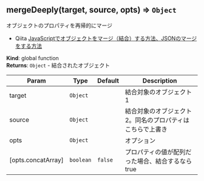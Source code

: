<a name="mergeDeeply"></a>

## mergeDeeply(target, source, opts) ⇒ <code>Object</code>
オブジェクトのプロパティを再帰的にマージ
- Qiita [JavaScriptでオブジェクトをマージ（結合）する方法、JSONのマージをする方法](https://qiita.com/riversun/items/60307d58f9b2f461082a)

**Kind**: global function  
**Returns**: <code>Object</code> - 結合されたオブジェクト  

| Param | Type | Default | Description |
| --- | --- | --- | --- |
| target | <code>Object</code> |  | 結合対象のオブジェクト1 |
| source | <code>Object</code> |  | 結合対象のオブジェクト2。同名のプロパティはこちらで上書き |
| opts | <code>Object</code> |  | オプション |
| [opts.concatArray] | <code>boolean</code> | <code>false</code> | プロパティの値が配列だった場合、結合するならtrue |


